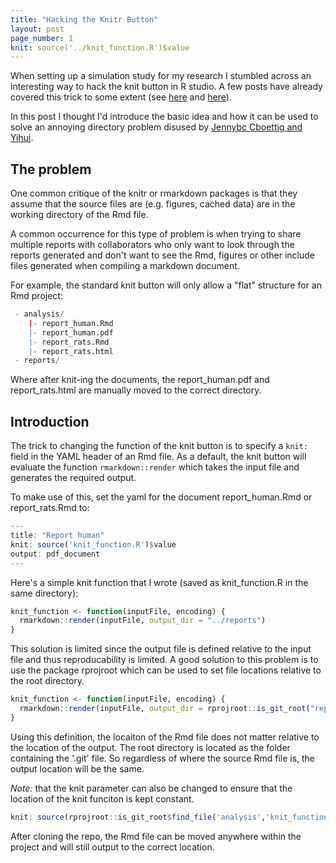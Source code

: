 ```yaml
---
title: "Hacking the Knitr Button"
layout: post
page_number: 1
knit: source('../knit_function.R')$value
---
```




When setting up a simulation study for my research I stumbled across an interesting way to hack the knit button in R studio. A few posts have already covered this trick to some extent (see [here](https://github.com/yihui/knitr/issues/965) and [here](https://github.com/lmmx/devnotes/wiki/Rmarkdown-custom-knit-hook-to-compile-a-multi-part-document)). 

In this post I thought I'd introduce the basic idea and how it can be used to solve an annoying directory problem disused by [Jennybc Cboettig and Yihui](https://github.com/yihui/knitr/issues/913).  

## The problem 

One common critique of the knitr or rmarkdown packages is that they assume that the source files are (e.g. figures, cached data) are in the working directory of the Rmd file. 

A common occurrence for this type of problem is when trying to share multiple reports with collaborators who only want to look through the reports generated and don't want to see the Rmd, figures or other include files generated when compiling a markdown document. 

For example, the standard knit button will only allow a "flat" structure for an Rmd project:


```r
 - analysis/
    |- report_human.Rmd
    |- report_human.pdf
    |- report_rats.Rmd
    |- report_rats.html
 - reports/
```

Where after knit-ing the documents, the report_human.pdf and report_rats.html are manually moved to the correct directory.

## Introduction

The trick to changing the function of the knit button is to specify a `knit:` field in the YAML header of an Rmd file. 
As a default, the knit button will evaluate the function `rmarkdown::render` which takes the input file and generates the required output. 

To make use of this, set the yaml for the document report_human.Rmd or report_rats.Rmd to:


```r
---
title: "Report human"
knit: source('knit_function.R')$value
output: pdf_document
---
```

Here's a simple knit function that I wrote (saved as knit_function.R in the same directory):


```r
knit_function <- function(inputFile, encoding) {
  rmarkdown::render(inputFile, output_dir = "../reports")
}
```

This solution is limited since the output file is defined relative to the input file and thus reproducability is limited. A good solution to this problem is to use the package rprojroot which can be used to set file locations relative to the root directory.


```r
knit_function <- function(inputFile, encoding) { 
  rmarkdown::render(inputFile, output_dir = rprojroot::is_git_root("reports"))
}
```

Using this definition, the locaiton of the Rmd file does not matter relative to the location of the output. The root directory is located as the folder containing the '.git' file. So regardless of where the source Rmd file is, the output location will be the same. 

*Note:* that the knit parameter can also be changed to ensure that the location of the knit funciton is kept constant.


```r
knit: source(rprojroot::is_git_root$find_file('analysis','knit_function.R'))$value
```

After cloning the repo, the Rmd file can be moved anywhere within the project and will still output to the correct location. 
